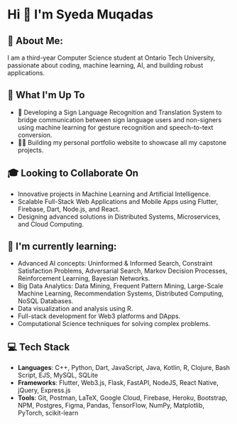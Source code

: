 # Hi 👋 I'm Syeda Muqadas

## 💫 About Me:
I am a third-year Computer Science student at Ontario Tech University, passionate about coding, machine learning, AI, and building robust applications.

## 🚀 What I'm Up To
- 🤖 Developing a Sign Language Recognition and Translation System to bridge communication between sign language users and non-signers using machine learning for gesture recognition and speech-to-text conversion.
- 👷‍♀️ Building my personal portfolio website to showcase all my capstone projects.

## 🎓 Looking to Collaborate On
- Innovative projects in Machine Learning and Artificial Intelligence.
- Scalable Full-Stack Web Applications and Mobile Apps using Flutter, Firebase, Dart, Node.js, and React.
- Designing advanced solutions in Distributed Systems, Microservices, and Cloud Computing.

## 🌱 I'm currently learning: 
- Advanced AI concepts: Uninformed & Informed Search, Constraint Satisfaction Problems, Adversarial Search, Markov Decision Processes, Reinforcement Learning, Bayesian Networks.
- Big Data Analytics: Data Mining, Frequent Pattern Mining, Large-Scale Machine Learning, Recommendation Systems, Distributed Computing, NoSQL Databases.
- Data visualization and analysis using R.
- Full-stack development for Web3 platforms and DApps.
- Computational Science techniques for solving complex problems.

## 💻 Tech Stack

- **Languages**: C++, Python, Dart, JavaScript, Java, Kotlin, R, Clojure, Bash Script, EJS, MySQL, SQLite
- **Frameworks**: Flutter, Web3.js, Flask, FastAPI, NodeJS, React Native, jQuery, Express.js
- **Tools**: Git, Postman, LaTeX, Google Cloud, Firebase, Heroku, Bootstrap, NPM, Postgres, Figma, Pandas, TensorFlow, NumPy, Matplotlib, PyTorch, scikit-learn
